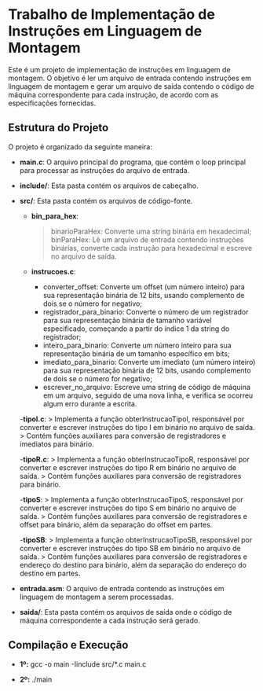 # Trabalho de Implementação de Instruções em Linguagem de Montagem

Este é um projeto de implementação de instruções em linguagem de montagem. O objetivo é ler um arquivo de entrada contendo instruções em linguagem de montagem e gerar um arquivo de saída contendo o código de máquina correspondente para cada instrução, de acordo com as especificações fornecidas.

## Estrutura do Projeto

O projeto é organizado da seguinte maneira:

- **main.c**: O arquivo principal do programa, que contém o loop principal para processar as instruções do arquivo de entrada.
- **include/**: Esta pasta contém os arquivos de cabeçalho.
- **src/**: Esta pasta contém os arquivos de código-fonte.
  - **bin_para_hex**:
      > binarioParaHex: Converte uma string binária em hexadecimal;
      > binParaHex: Lê um arquivo de entrada contendo instruções binárias, converte cada instrução para hexadecimal e escreve no arquivo de saída.
      
  - **instrucoes.c**:
      * converter_offset: Converte um offset (um número inteiro) para sua representação binária de 12 bits, usando complemento de dois se o número for negativo;
      * registrador_para_binario: Converte o número de um registrador para sua representação binária de tamanho variável especificado, começando a partir do índice 1 da string do registrador;
      * inteiro_para_binario: Converte um número inteiro para sua representação binária de um tamanho específico em bits;
      * imediato_para_binario: Converte um imediato (um número inteiro) para sua representação binária de 12 bits, usando complemento de dois se o número for negativo;
      * escrever_no_arquivo: Escreve uma string de código de máquina em um arquivo, seguido de uma nova linha, e verifica se ocorreu algum erro durante a escrita.

  -**tipoI.c**:
      > Implementa a função obterInstrucaoTipoI, responsável por converter e escrever instruções do tipo I em binário no arquivo de saída.
      > Contém funções auxiliares para conversão de registradores e imediatos para binário.
  
  -**tipoR.c**:
      > Implementa a função obterInstrucaoTipoR, responsável por converter e escrever instruções do tipo R em binário no arquivo de saída.
      > Contém funções auxiliares para conversão de registradores para binário.
  
  -**tipoS**:
      > Implementa a função obterInstrucaoTipoS, responsável por converter e escrever instruções do tipo S em binário no arquivo de saída.
      > Contém funções auxiliares para conversão de registradores e offset para binário, além da separação do offset em partes.
  
  -**tipoSB**:
      > Implementa a função obterInstrucaoTipoSB, responsável por converter e escrever instruções do tipo SB em binário no arquivo de saída.
      > Contém funções auxiliares para conversão de registradores e endereço do destino para binário, além da separação do endereço do destino em partes.
  
- **entrada.asm**: O arquivo de entrada contendo as instruções em linguagem de montagem a serem processadas.

- **saida/**: Esta pasta contém os arquivos de saída onde o código de máquina correspondente a cada instrução será gerado.
  
## Compilação e Execução
- **1º:** gcc -o main -Iinclude src/*.c main.c

- **2º:** ./main
